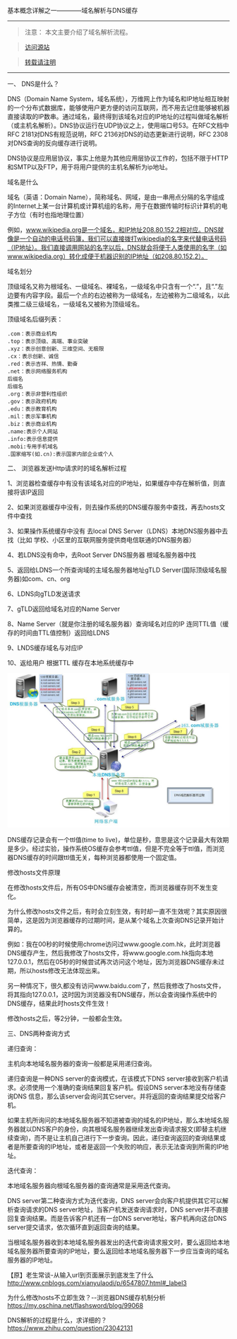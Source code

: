 基本概念详解之一————域名解析与DNS缓存


----------

> 注意： 本文主要介绍了域名解析流程。

> [访问源站](http://www.araryun.com "访问源站")

> [转载请注明](http://www.araryun.com "转载请注明")

----------


一、 DNS是什么？

DNS（Domain Name System，域名系统），万维网上作为域名和IP地址相互映射的一个分布式数据库，能够使用户更方便的访问互联网，而不用去记住能够被机器直接读取的IP数串。通过域名，最终得到该域名对应的IP地址的过程叫做域名解析（或主机名解析）。DNS协议运行在UDP协议之上，使用端口号53。在RFC文档中RFC 2181对DNS有规范说明，RFC 2136对DNS的动态更新进行说明，RFC 2308对DNS查询的反向缓存进行说明。

DNS协议是应用层协议，事实上他是为其他应用层协议工作的，包括不限于HTTP和SMTP以及FTP，用于将用户提供的主机名解析为ip地址。


域名是什么

域名（英语：Domain Name），简称域名、网域，是由一串用点分隔的名字组成的Internet上某一台计算机或计算机组的名称，用于在数据传输时标识计算机的电子方位（有时也指地理位置）

例如，www.wikipedia.org是一个域名，和IP地址208.80.152.2相对应。DNS就像是一个自动的电话号码簿，我们可以直接拨打wikipedia的名字来代替电话号码（IP地址）。我们直接调用网站的名字以后，DNS就会将便于人类使用的名字（如www.wikipedia.org）转化成便于机器识别的IP地址（如208.80.152.2）。


域名划分

顶级域名又称为根域名、一级域名、裸域名，一级域名中只含有一个“.”，且“.”左边要有内容字段。最后一个点的右边被称为一级域名，左边被称为二级域名，以此类推二级三级域名，一级域名又被称为顶级域名。

顶级域名后缀列表：

	.com：表示商业机构
	.top：表示顶级、高端、事业突破
	.xyz：表示创意创新、三维空间、无极限
	.cx：表示创新、诚信
	.red：表示吉祥、热情、勤奋
	.net：表示网络服务机构
	后缀名
	后缀名
	.org：表示非营利性组织
	.gov：表示政府机构
	.edu：表示教育机构
	.mil：表示军事机构
	.biz：表示商业机构
	.name:表示个人网站
	.info:表示信息提供
	.mobi:专用手机域名
	.国家缩写(如.cn):表示国家内部企业或个人


二、 浏览器发送Http请求时的域名解析过程

1、浏览器检查缓存中有没有该域名对应的IP地址，如果缓存中存在解析值，则直接将该IP返回

2、如果浏览器缓存中没有，则去操作系统的DNS缓存服务中查找，再去hosts文件中查找

3、如果操作系统缓存中没有 去local DNS Server（LDNS）本地DNS服务器中去找（比如 学校、小区里的互联网服务提供商电信联通的DNS服务器）

4、若LDNS没有命中，去Root Server DNS服务器 根域名服务器中找

5、返回给LDNS一个所查询域的主域名服务器地址gTLD Server(国际顶级域名服务器)如com、cn、org

6、LDNS向gTLD发送请求

7、gTLD返回给域名对应的Name Server

8、Name Server（就是你注册的域名服务器）查询域名对应的IP 连同TTL值（缓存的时间由TTL值控制）返回给LDNS

9、LNDS缓存域名与对应IP

10、返给用户 根据TTL 缓存在本地系统缓存中

![Http](./imgs/2018_05_23_x_001.jpg)

DNS缓存记录会有一个ttl值(time to live)，单位是秒，意思是这个记录最大有效期是多少。经过实验，操作系统OS缓存会参考ttl值，但是不完全等于ttl值，而浏览器DNS缓存的时间跟ttl值无关，每种浏览器都使用一个固定值。 




修改hosts文件原理

在修改hosts文件后，所有OS中DNS缓存会被清空，而浏览器缓存则不发生变化。

为什么修改hosts文件之后，有时会立刻生效，有时却一直不生效呢？其实原因很简单，这是因为浏览器缓存的过期时间，是从某个域名上次查询DNS记录开始计算的。

例如：我在00秒的时候使用chrome访问过www.google.com.hk，此时浏览器DNS缓存产生，然后我修改了hosts文件，将www.google.com.hk指向本地127.0.0.1，然后在05秒的时候尝试再次访问这个地址，因为浏览器DNS缓存未过期，所以hosts修改无法体现出来。

另一种情况下，很久都没有访问www.baidu.com了，然后我修改了hosts文件，将其指向127.0.0.1，这时因为浏览器没有DNS缓存，所以会查询操作系统中的DNS缓存，结果此时hosts文件生效！

修改hosts之后，等2分钟，一般都会生效。




三、DNS两种查询方式

递归查询：

主机向本地域名服务器的查询一般都是采用递归查询。

递归查询是一种DNS server的查询模式，在该模式下DNS server接收到客户机请求。必须使用一个准确的查询结果回复客户机。假设DNS server本地没有存储查询DNS 信息，那么该server会询问其它server。并将返回的查询结果提交给客户机。

如果主机所询问的本地域名服务器不知道被查询的域名的IP地址，那么本地域名服务器就以DNS客户的身份，向其根域名服务器继续发出查询请求报文(即替主机继续查询)，而不是让主机自己进行下一步查询。因此，递归查询返回的查询结果或者是所要查询的IP地址，或者是返回一个失败的响应，表示无法查询到所需的IP地址。

迭代查询：

本地域名服务器向根域名服务器的查询通常是采用迭代查询。

DNS server第二种查询方式为迭代查询，DNS server会向客户机提供其它可以解析查询请求的DNS server地址，当客户机发送查询请求时，DNS server并不直接回复查询结果。而是告诉客户机还有一台DNS server地址，客户机再向这台DNS server提交请求，依次循环直到返回查询的结果。

当根域名服务器收到本地域名服务器发出的迭代查询请求报文时，要么返回给本地域名服务器所要查询的IP地址，要么返回给本地域名服务器下一步应当查询的域名服务器的IP地址。




【原】老生常谈-从输入url到页面展示到底发生了什么   http://www.cnblogs.com/xianyulaodi/p/6547807.html#_label3


为什么修改hosts不立即生效？--浏览器DNS缓存机制分析    https://my.oschina.net/flashsword/blog/99068


DNS解析的过程是什么，求详细的？   https://www.zhihu.com/question/23042131